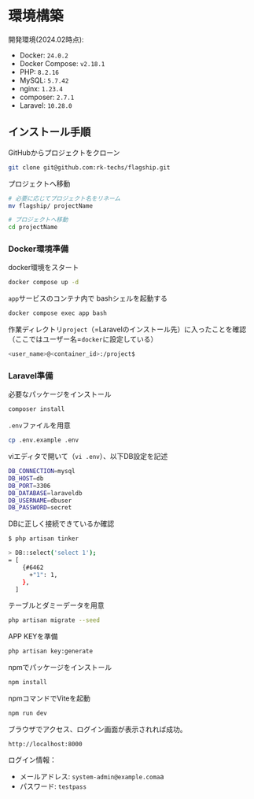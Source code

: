 # 環境構築

開発環境(2024.02時点):

- Docker: `24.0.2`
- Docker Compose: `v2.18.1`
- PHP: `8.2.16`
- MySQL: `5.7.42`
- nginx: `1.23.4`
- composer: `2.7.1`
- Laravel: `10.28.0`

## インストール手順

GitHubからプロジェクトをクローン

```bash
git clone git@github.com:rk-techs/flagship.git
```

プロジェクトへ移動

```bash
# 必要に応じてプロジェクト名をリネーム
mv flagship/ projectName

# プロジェクトへ移動
cd projectName
```

### Docker環境準備

docker環境をスタート

```bash
docker compose up -d
```

`app`サービスのコンテナ内で bashシェルを起動する

```bash
docker compose exec app bash
```

作業ディレクトリ`project`（=Laravelのインストール先）に入ったことを確認（ここではユーザー名=`docker`に設定している）

```bash
<user_name>@<container_id>:/project$ 
```

### Laravel準備

必要なパッケージをインストール

```bash
composer install 
```

`.env`ファイルを用意

```bash
cp .env.example .env
```

viエディタで開いて（`vi .env`）、以下DB設定を記述

```bash
DB_CONNECTION=mysql
DB_HOST=db
DB_PORT=3306
DB_DATABASE=laraveldb
DB_USERNAME=dbuser
DB_PASSWORD=secret
```

DBに正しく接続できているか確認

```bash
$ php artisan tinker

> DB::select('select 1');
= [
    {#6462
      +"1": 1,
    },
  ]
```

テーブルとダミーデータを用意

```bash
php artisan migrate --seed
```

APP KEYを準備

```bash
php artisan key:generate
```

npmでパッケージをインストール

```bash
npm install
```

npmコマンドでViteを起動

```bash
npm run dev
```

ブラウザでアクセス、ログイン画面が表示されれば成功。

```text
http://localhost:8000
```

ログイン情報：

- メールアドレス: `system-admin@example.coma`a
- パスワード: `testpass`
